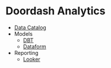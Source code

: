 # Doordash Analytics 

- [Data Catalog](Data%20Catalog/Pre-Builds%20for%20Apps%20(Doordash))
- Models
  - [DBT](Models/DBT)
  - [Dataform](Models/Dataform)
- Reporting
  - [Looker](Reporting-Analytics/Looker)

